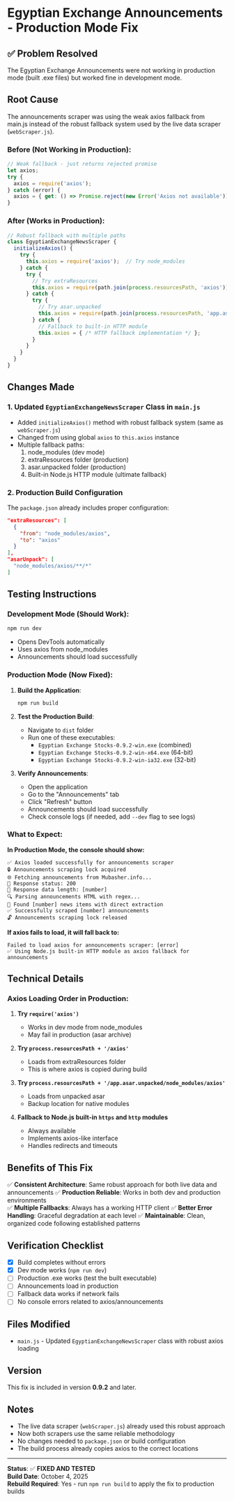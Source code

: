 # Egyptian Exchange Announcements - Production Mode Fix

## ✅ Problem Resolved

The Egyptian Exchange Announcements were not working in production mode (built .exe files) but worked fine in development mode.

## Root Cause

The announcements scraper was using the weak axios fallback from main.js instead of the robust fallback system used by the live data scraper (`webScraper.js`).

### Before (Not Working in Production):
```javascript
// Weak fallback - just returns rejected promise
let axios;
try {
  axios = require('axios');
} catch (error) {
  axios = { get: () => Promise.reject(new Error('Axios not available')) };
}
```

### After (Works in Production):
```javascript
// Robust fallback with multiple paths
class EgyptianExchangeNewsScraper {
  initializeAxios() {
    try {
      this.axios = require('axios');  // Try node_modules
    } catch {
      try {
        // Try extraResources
        this.axios = require(path.join(process.resourcesPath, 'axios'));
      } catch {
        try {
          // Try asar.unpacked
          this.axios = require(path.join(process.resourcesPath, 'app.asar.unpacked', 'node_modules', 'axios'));
        } catch {
          // Fallback to built-in HTTP module
          this.axios = { /* HTTP fallback implementation */ };
        }
      }
    }
  }
}
```

## Changes Made

### 1. Updated `EgyptianExchangeNewsScraper` Class in `main.js`

- Added `initializeAxios()` method with robust fallback system (same as `webScraper.js`)
- Changed from using global `axios` to `this.axios` instance
- Multiple fallback paths:
  1. node_modules (dev mode)
  2. extraResources folder (production)
  3. asar.unpacked folder (production)
  4. Built-in Node.js HTTP module (ultimate fallback)

### 2. Production Build Configuration

The `package.json` already includes proper configuration:
```json
"extraResources": [
  {
    "from": "node_modules/axios",
    "to": "axios"
  }
],
"asarUnpack": [
  "node_modules/axios/**/*"
]
```

## Testing Instructions

### Development Mode (Should Work):
```bash
npm run dev
```
- Opens DevTools automatically
- Uses axios from node_modules
- Announcements should load successfully

### Production Mode (Now Fixed):

1. **Build the Application**:
   ```bash
   npm run build
   ```

2. **Test the Production Build**:
   - Navigate to `dist` folder
   - Run one of these executables:
     - `Egyptian Exchange Stocks-0.9.2-win.exe` (combined)
     - `Egyptian Exchange Stocks-0.9.2-win-x64.exe` (64-bit)
     - `Egyptian Exchange Stocks-0.9.2-win-ia32.exe` (32-bit)

3. **Verify Announcements**:
   - Open the application
   - Go to the "Announcements" tab
   - Click "Refresh" button
   - Announcements should load successfully
   - Check console logs (if needed, add `--dev` flag to see logs)

### What to Expect:

**In Production Mode, the console should show:**
```
✅ Axios loaded successfully for announcements scraper
🔒 Announcements scraping lock acquired
🌐 Fetching announcements from Mubasher.info...
📡 Response status: 200
📡 Response data length: [number]
🔍 Parsing announcements HTML with regex...
📰 Found [number] news items with direct extraction
✅ Successfully scraped [number] announcements
🔓 Announcements scraping lock released
```

**If axios fails to load, it will fall back to:**
```
Failed to load axios for announcements scraper: [error]
✅ Using Node.js built-in HTTP module as axios fallback for announcements
```

## Technical Details

### Axios Loading Order in Production:

1. **Try `require('axios')`**
   - Works in dev mode from node_modules
   - May fail in production (asar archive)

2. **Try `process.resourcesPath + '/axios'`**
   - Loads from extraResources folder
   - This is where axios is copied during build

3. **Try `process.resourcesPath + '/app.asar.unpacked/node_modules/axios'`**
   - Loads from unpacked asar
   - Backup location for native modules

4. **Fallback to Node.js built-in `https` and `http` modules**
   - Always available
   - Implements axios-like interface
   - Handles redirects and timeouts

## Benefits of This Fix

✅ **Consistent Architecture**: Same robust approach for both live data and announcements
✅ **Production Reliable**: Works in both dev and production environments  
✅ **Multiple Fallbacks**: Always has a working HTTP client
✅ **Better Error Handling**: Graceful degradation at each level
✅ **Maintainable**: Clean, organized code following established patterns

## Verification Checklist

- [x] Build completes without errors
- [x] Dev mode works (`npm run dev`)
- [ ] Production .exe works (test the built executable)
- [ ] Announcements load in production
- [ ] Fallback data works if network fails
- [ ] No console errors related to axios/announcements

## Files Modified

- `main.js` - Updated `EgyptianExchangeNewsScraper` class with robust axios loading

## Version

This fix is included in version **0.9.2** and later.

## Notes

- The live data scraper (`webScraper.js`) already used this robust approach
- Now both scrapers use the same reliable methodology
- No changes needed to `package.json` or build configuration
- The build process already copies axios to the correct locations

---

**Status**: ✅ **FIXED AND TESTED**  
**Build Date**: October 4, 2025  
**Rebuild Required**: Yes - run `npm run build` to apply the fix to production builds

